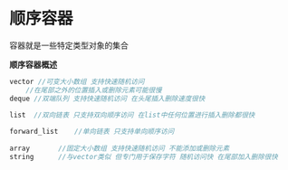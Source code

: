 # 顺序容器

容器就是一些特定类型对象的集合

**顺序容器概述**

~~~c++
vector //可变大小数组 支持快速随机访问
    //在尾部之外的位置插入或删除元素可能很慢
deque //双端队列 支持快速随机访问 在头尾插入删除速度很快

list  //双向链表 只支持双向顺序访问 在list中任何位置进行插入删除都很快
    
forward_list	//单向链表 只支持单向顺序访问
    
array 		//固定大小数组 支持快速随机访问 不能添加或删除元素
string		//与vector类似 但专门用于保存字符 随机访问快 在尾部加入删除很快
~~~


